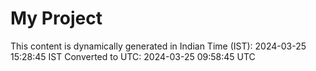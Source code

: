 # My Project

This content is dynamically generated in Indian Time (IST): 2024-03-25 15:28:45 IST
Converted to UTC: 2024-03-25 09:58:45 UTC

